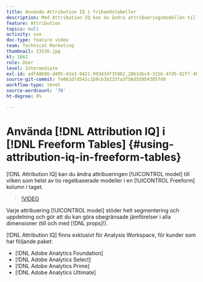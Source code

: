 ```yaml
---
title: Använda Attribution IQ i frihandstabeller
description: Med Attribution IQ kan du ändra attribueringsmodellen till vilken som helst av tio regelbaserade modeller i en fri kolumn.
feature: Attribution
topics: null
activity: use
doc-type: feature video
team: Technical Marketing
thumbnail: 23136.jpg
kt: 1661
role: User
level: Intermediate
exl-id: adf48696-d495-43a3-9421-993434f35962,28b1dbc4-315b-47d5-82f7-4b394ed31ad8,28b1dbc4-315b-47d5-82f7-4b394ed31ad8,adf48696-d495-43a3-9421-993434f35962
source-git-commit: fe861dfd541c1b9cb3b233fa3f56d55054305fd9
workflow-type: tm+mt
source-wordcount: '78'
ht-degree: 0%

---
```


# Använda [!DNL Attribution IQ] i [!DNL Freeform Tables] {#using-attribution-iq-in-freeform-tables}

[!DNL Attribution IQ] kan du ändra attribueringen  [!UICONTROL model] till vilken som helst av tio regelbaserade modeller i en  [!UICONTROL Freeform] kolumn i taget.

>[!VIDEO](https://video.tv.adobe.com/v/23136/?quality=12)

Varje attribuering [!UICONTROL model] stöder helt segmentering och uppdelning och gör att du kan göra obegränsade jämförelser i alla dimensioner (till och med [!DNL props]!).

[!DNL Attribution IQ] finns exklusivt för Analysis Workspace, för kunder som har följande paket:

* [!DNL Adobe Analytics Foundation]
* [!DNL Adobe Analytics Select]
* [!DNL Adobe Analytics Prime]
* [!DNL Adobe Analytics Ultimate]
